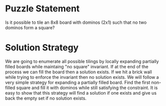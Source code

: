 # Puzzle Statement
Is it possible to tile an 8x8 board with dominos (2x1) such that no two dominos form a square?

# Solution Strategy
We are going to enumerate all possible tilings by locally expanding partially filled boards while
maintaing "no square" invariant. If at the end of the process we can fill the board then a solution
exists. If we hit a brick wall while trying to enforce the invariant then no solution exists. We will
follow a very simple strategy for expanding a partially filled board. Find the first non-filled
square and fill it with dominos while still satisfying the constraint. It is easy to show that
this strategy will find a solution if one exists and give us back the empty set if no solution
exists.
